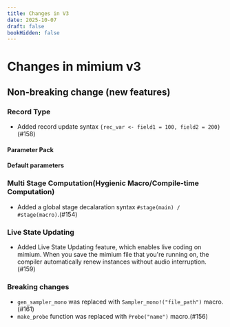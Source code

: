```yaml
---
title: Changes in V3
date: 2025-10-07
draft: false
bookHidden: false
---
```


# Changes in mimium v3

## Non-breaking change (new features)


### Record Type


- Added record update syntax `{rec_var <- field1 = 100, field2 = 200}`(#158)

#### Parameter Pack

#### Default parameters

### Multi Stage Computation(Hygienic Macro/Compile-time Computation)

- Added a global stage decalaration syntax `#stage(main) / #stage(macro)`.(#154)

### Live State Updating

- Added Live State Updating feature, which enables live coding on mimium. When you save the mimium file that you're running on, the compiler automatically renew instances without audio interruption.(#159)


### Breaking changes

- `gen_sampler_mono` was replaced with `Sampler_mono!("file_path")` macro.(#161)
- `make_probe` function was replaced with `Probe("name")` macro.(#156)

